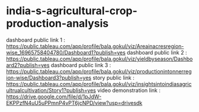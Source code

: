 # india-s-agricultural-crop-production-analysis                                                                                                                         
dashboard public link 1 : https://public.tableau.com/app/profile/bala.gokul/viz/Areainacresregion-wise_16965758404780/Dashboard1?publish=yes 
dashboard public link 2 : https://public.tableau.com/app/profile/bala.gokul/viz/yieldbyseason/Dashboard2?publish=yes
dashboard public link 3 : https://public.tableau.com/app/profile/bala.gokul/viz/productionintonnerregion-wise/Dashboard3?publish=yes
story public link :  https://public.tableau.com/app/profile/bala.gokul/viz/insightsintoindiasagricultrualcultivation/Story1?publish=yes
video demonstration link : https://drive.google.com/file/d/1pJdW-EKPPzfN4uU5uPPmnP4vPT6jcNPD/view?usp=drivesdk
